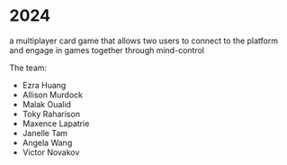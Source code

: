 # 2024
a multiplayer card game that allows two users to connect to the platform and engage in games together through mind-control

The team:
- Ezra Huang
- Allison Murdock
- Malak Oualid
- Toky Raharison
- Maxence Lapatrie
- Janelle Tam
- Angela Wang
- Victor Novakov
